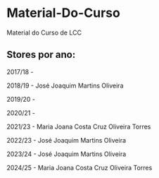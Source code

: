# Material-Do-Curso
Material do Curso de LCC

## Stores por ano:

2017/18 - 

2018/19 - José Joaquim Martins Oliveira 

2019/20 - 

2020/21 - 

2021/23 - Maria Joana Costa Cruz Oliveira Torres 

2022/23 - José Joaquim Martins Oliveira 

2023/24 - José Joaquim Martins Oliveira 

2024/25 - Maria Joana Costa Cruz Oliveira Torres 
